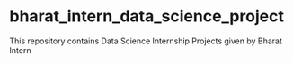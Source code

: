 # bharat_intern_data_science_project
This repository contains Data Science Internship Projects given by Bharat Intern
